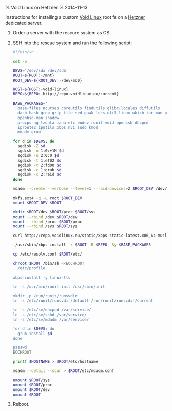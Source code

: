 % Void Linux on Hetzner
% 2014-11-13

Instructions for installing a custom [Void Linux][] root fs on
a [Hetzner][] dedicated server.

1. Order a server with the rescure system as OS.
2. SSH into the rescue system and run the following script:

    ```sh
    #!/bin/sh

    set -e

    DEVS='/dev/sda /dev/sdb'
    ROOT=${ROOT:-/mnt}
    ROOT_DEV=${ROOT_DEV:-/dev/md0}

    HOST=${HOST:-void-linux}
    REPO=${REPO:-http://repo.voidlinux.eu/current}

    BASE_PACKAGES='
      base-files ncurses coreutils findutils glibc-locales diffutils
      dash bash grep gzip file sed gawk less util-linux which tar man-pages
      openbsd-man shadow
      procps-ng tzdata iana-etc eudev runit-void openssh dhcpcd
      iproute2 iputils xbps nvi sudo kmod
      mdadm grub'

    for d in $DEVS; do
      sgdisk -Z $d
      sgdisk -n 1:0:+1M $d
      sgdisk -n 2:0:0 $d
      sgdisk -t 1:ef02 $d
      sgdisk -t 2:fd00 $d
      sgdisk -c 1:grub $d
      sgdisk -c 2:raid $d
    done

    mdadm --create --verbose --level=1 --raid-devices=2 $ROOT_DEV /dev/sda1 /dev/sdb1

    mkfs.ext4 -q -L root $ROOT_DEV
    mount $ROOT_DEV $ROOT

    mkdir $ROOT/dev $ROOT/proc $ROOT/sys
    mount --rbind /dev $ROOT/dev
    mount --rbind /proc $ROOT/proc
    mount --rbind /sys $ROOT/sys

    curl http://repo.voidlinux.eu/static/xbps-static-latest.x86_64-musl.tar.xz | tar xJ

    ./usr/sbin/xbps-install -r $ROOT -R $REPO -Sy $BASE_PACKAGES

    cp /etc/resolv.conf $ROOT/etc/

    chroot $ROOT /bin/sh <<EOCHROOT
    . /etc/profile

    xbps-install -y linux-lts

    ln -s /usr/bin/runit-init /usr/sbin/init

    mkdir -p /run/runit/runsvdir
    ln -s /etc/runit/runsvdir/default /run/runit/runsvdir/current

    ln -s /etc/sv/dhcpcd /var/service/
    ln -s /etc/sv/sshd /var/service/
    ln -s /etc/sv/mdadm /var/service/

    for d in $DEVS; do
      grub-install $d
    done

    passwd
    EOCHROOT

    printf $HOSTNAME > $ROOT/etc/hostname

    mdadm --detail --scan > $ROOT/etc/mdadm.conf

    umount $ROOT/sys
    umount $ROOT/proc
    umount $ROOT/dev
    umount $ROOT
    ```
5. Reboot.

[Void Linux]: http://voidlinux.eu/
[Hetzner]: http://www.hetzner.de/en
